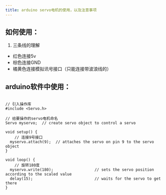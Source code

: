 ```yaml
---
title: arduino servo电机的使用，以及注意事项
---
```


## 如何使用：
1. 三条线的理解
* 红色连接5v
* 棕色连接GND
* 橘黄色连接模拟讯号接口（只能连接带波浪线的）

## arduino软件中使用：
```code c++

// 引入操作库
#include <Servo.h>

// 给要操作的servo电机命名
Servo myservo;  // create servo object to control a servo

void setup() {
    // 连接9号接口
  myservo.attach(9);  // attaches the servo on pin 9 to the servo object
}

void loop() {
    // 旋转180度
  myservo.write(180);                  // sets the servo position according to the scaled value
  delay(15);                           // waits for the servo to get there
}

```